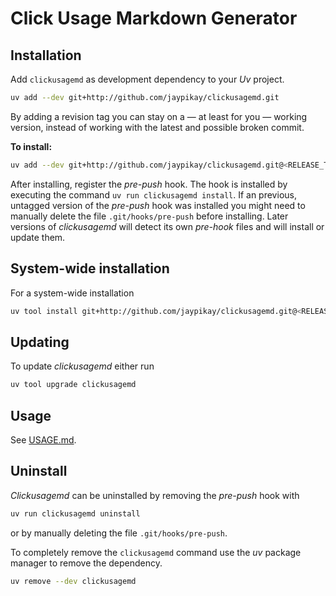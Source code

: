 # Click Usage Markdown Generator

## Installation

Add `clickusagemd` as development dependency to your _Uv_ project.

```sh
uv add --dev git+http://github.com/jaypikay/clickusagemd.git
```

By adding a revision tag you can stay on a — at least for you — working version, instead of working with the latest and
possible broken commit.

**To install:**

```sh
uv add --dev git+http://github.com/jaypikay/clickusagemd.git@<RELEASE_TAG>
```

After installing, register the _pre-push_ hook.
The hook is installed by executing the command `uv run clickusagemd install`.
If an previous, untagged version of the _pre-push_ hook was installed you might need to manually delete the file `.git/hooks/pre-push` before installing.
Later versions of _clickusagemd_ will detect its own _pre-hook_ files and will install or update them.

## System-wide installation

For a system-wide installation

```sh
uv tool install git+http://github.com/jaypikay/clickusagemd.git@<RELEASE_TAG>
```

## Updating

To update _clickusagemd_ either run

```sh
uv tool upgrade clickusagemd
```

## Usage

See [USAGE.md](USAGE.md).

## Uninstall

_Clickusagemd_ can be uninstalled by removing the _pre-push_ hook with

```sh
uv run clickusagemd uninstall
```

or by manually deleting the file `.git/hooks/pre-push`.

To completely remove the `clickusagemd` command use the _uv_ package manager to remove the dependency.

```sh
uv remove --dev clickusagemd
```

